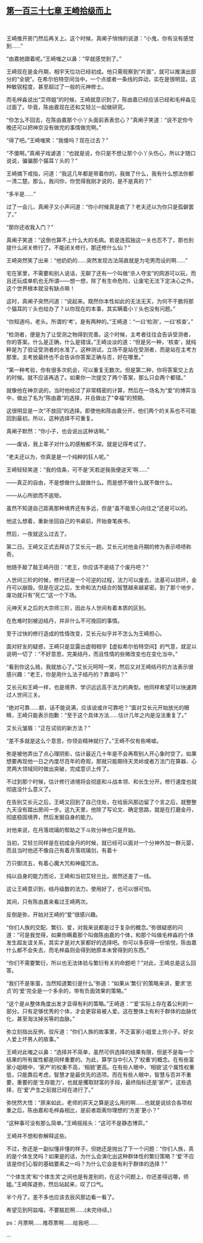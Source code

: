 ## [第一百三十七章 王崎拾级而上](https://www.xxbiquge.com/11_11207/9047587.html)
﻿

  王崎推开房门然后再关上。这个时候，真阐子悄悄的说道：“小鬼，你有没有感觉到……”

  “由嘉她跟着呢。”王崎嗤之以鼻：“早就感觉到了。”

  王崎现在是金丹期，相宇天位功已经初成。他只需观察到“片面”，就可以推演出部分的“全貌”。在希尔伯特空间当中，一个点或者一条线的异动，实在是很明显。这种敏锐程度，甚至超过了一般的元神修士。

  而毛梓淼说出“艾师姐”的时候，王崎就意识到了，陈由嘉已经应该已经和毛梓淼见过面了。毕竟，陈由嘉现在还和艾轻兰一起做研究。

  “你怎么不回去，在陈由嘉那个小丫头面前表表忠心？”真阐子笑道：“说不定你今晚还可以把神京没有做完的事情做完啊。”

  “得了吧。”王崎嗤笑：“我傻吗？现在过去？”

  “不傻啊。”真阐子戏谑道：“也就是说，你只是不想让那个小丫头伤心，所以才随口说说，骗骗那个猫耳丫头的？”

  王崎摘下戒指，问道：“我这几年都是带着你的，我做了什么，我有什么想法你都一清二楚。那么，我问你，你觉得我刚才说的，是不是真的？”

  “多半是……”

  过了一会儿，真阐子又小声问道：“你小时候真是疯了？老夫还以为你只是孤僻罢了。”

  “那你还收我入门？”

  真阐子笑道：“这倒也算不上什么大的毛病。若是连孤独这一关也忍不了，那也别提什么闭关修行了。不能闭关修行，那还修什么仙？”

  王崎突然笑了出来：“他奶奶的……突然发现古法简直就是为宅男而设的啊……”

  宅在家里，不需要和别人说话，无聊了还有一个叫做“杀人夺宝”的网游可以玩，而且还玩成单机也无所谓——想一想，除了有生命危险，让废宅无法下定决心之外，这个世界根本就没有缺点嘛！

  这时，真阐子突然问道：“说起来。既然你本性如此的无法无天，为何不干脆将那个猫耳的丫头也给办了？以你现在的本事，其实瞒着小丫头也没有问题。”

  “你知道吗，老头。所谓的‘考’。是有两种的。”王崎道：“一曰‘检测’，一曰‘核查’。”

  “检测者，便是为了让受测之物得到完善。这个时候，主考者往往会告诉受测者，你的答案。什么是正确，什么是错误。”王崎淡淡的道：“但是另一种，‘核查’，就纯粹是为了验证受测者的水准了。这种测试，立场不是站在受测者，而是站在主考方那里。主考放最终也不会告诉你答案正确与否，好在哪里。”

  “第一种考验，你有很多次机会，可以重复无数次。但是第二种，你将答案交上去的时候。就不应该再选了。如果你一次提交了两个答案，那么只会两个都错。”

  就像他在神京说的，当时他经过了非常精密的计算，然后在一场名为“爱”的博弈当中，做出了名为“陈由嘉”的选择，并且做出了“幸福”的预期。

  这很明显是一次“不放回”的选择。即使他和陈由嘉分开，他们两个的关系也不可能回到最初。所以，这种选择不可重复。

  真阐子默然：“你小子，也会说出这种话啊。”

  ——废话，我上辈子对什么的感触都不深。就是记得考试了。

  “老夫还以为，你真是是一个纯粹的狂人呢。”

  王崎轻轻笑道：“我的信条，可不是‘天若逆我我便逆天’啊……”

  ——真正的自由，不是想做什么就做什么。而是想不做什么就不做什么。

  ——从心所欲而不逾矩。

  虽然不知道自己距离那种境界还有多远，但是“虽不能至心向往之”还是可以的。

  他这么想着，重新坐回自己的书桌前，开始奋笔疾书，

  然后，一夜就这么过去了。

  第二日。王崎又正式去拜访了艾长元一趟。艾长元对他金丹期的修为表示啧啧称奇。

  他随手敲了敲王崎丹田：“老王，你应该不是结了个废丹吧？”

  人世间三阶的时候，修行还是一个可逆的过程，法力可以废去，法基可以损坏，金丹可以崩毁。但是在这之后，生命和法力结合的智慧越来越紧密。到了那个地步，废功就只有“死亡”这一个下场。

  元神天关之后的大宗师三阶，因此与人世间有着本质的区别。

  在危难时刻被迫结丹，并非什么不可挽回的事情。

  至于过快的修行造成的性情改变，艾长元似乎并不怎么为王崎担心。

  面对好友的疑惑，王崎只是显露出虚相相宇【虚拟希尔伯特空间】的气意，就足以说明一切了：“不好意思，完美结丹，而且性情的些微改变也在变化当中。”

  “看到你这么贱，我就放心了。”艾长元呵呵一笑，然后又对王崎结丹的方法表示很感兴趣：“老王，你是用什么法子结丹的？靠谱吗？”

  艾长元和王崎一样，也是境界、学识远远高于法力的典型。他同样希望可以快速跨过人世间三关。

  “绝对可靠……额，话不能说满，应该说或许可靠吧？”面对艾长元开始放光的眼睛，王崎只能表示抱歉：“至于这个具体方法……估计几年之内是没法重复了。”

  艾长元皱眉：“正在试验的新方法？”

  “差不多就是这么个意思，你领会精神就行了。”王崎不仅有些唏嘘。

  弥是被他弄出了点心理阴影，估计最近几十年是不会再帮别人开心象时空了。如果想要再现他一日之内度尽百年的奇观，那就只能期待天灵岭或者万法门在算器、心灵两大领域同时做出突破，完成意识上传了。

  不过到那个时候，估计修行进境将会彻底和斗战本领、和长生分开。修行速度也就彻底没什么意义了。

  在告别艾长元之后，王崎又回到了自己住处，在给辰风那边留了个言之后，就整整九天没有踏出房间一步。这九天里，他除了写论文、确定思路，就是在打磨金丹，彻底稳固境界，然后发掘自身的能力。

  对他来说，在月落琉璃的帮助之下斗败分神也只是开始。

  当初，艾轻兰同样是在初成金丹的时候，就已经可以面对一个分神外加一群元婴，而且当时他还不像自己有着月落琉璃剑，有着十

  万只御流五，有着心魔大咒和神瘟咒法。

  纯以自身的能力而论，王崎和当初艾轻兰比，居然还差了一线。

  这让王崎意识到，结丹级数的法力，使用好了，也可以很可怕。

  其间，只有陈由嘉来看过王崎两次。

  反倒是弥，开始对王崎的“爱”很感兴趣。

  “你们人族的交配、繁衍、爱，对我来说都是过于复杂的概念。”弥很疑惑的问道：“可是我觉得，如果你瞒着那个叫做陈由嘉的个体，和那个叫做毛梓淼的个体发生超友谊关系，其实才是对大家都好的选择吧。你可以多获得一份愉悦，陈由嘉什么都不会失去，而毛梓淼则会得到她原本未曾得到的东西。”

  “你们不需要繁衍，所以也无法体验与繁衍有关的命题吧？”对此，王崎总是这么回答。

  “我们不是笨蛋，当然知道繁衍是什么”弥道：“如果从‘繁衍’的策略来讲，要求‘忠贞’的‘爱’完全是一个多余的，带有负面效果的策略。”

  “这个是从整体角度出发才显得有利的策略。”王崎道：“‘爱’实际上存在着公利的一部分。只有足够优秀的个体，才会更容易被人爱。这在整体上有利于群体的血脉优化，甚至淘汰掉劣等的血脉。”

  弥立刻指出反例，驳斥道：“你们人族的故事里，不乏富家小姐爱上穷小子。好女人爱上坏男人的故事。”

  王崎对此嗤之以鼻：“选择并不简单，虽然可供选择的结果有限，但是不是每一个结果的所有属性都是同样重要的。为此，算学当中引入了‘权重’的概念。在有些富家小姐眼中，‘家产’的权重不高，‘相貌’更高。在有些人眼中，‘相貌’这个属性权重低，只能靠后考虑，智慧才是最优先的选项。而在有些人眼中，智慧与否并不重要，重要的是‘生存能力’，也就是攫取财富的手段，最终指标还是‘家产’。这些选择，在‘爱’产生之前就已经在进行了。”

  弥恍然大悟：“原来如此，老师的弈天之算是这么用的啊……也就是说综合各项权重之后，陈由嘉和毛梓淼相比，是前者距离你理想的‘方差’更小？”

  “这种事可没有那么简单。”王崎摇摇头：“这可不是静态博弈。”

  王崎并不想和弥解释这些。

  不过，弥还是一副似懂非懂的样子。但她还是抛出了下一个问题：“你们人族，真的是个体生灵吗？如果是的话，为什么会演化出这种群体性的繁衍策略？‘爱’不应该是你们心智的基础要素之一吗？为什么它会是有利于群体的选择？”

  “‘个体生灵’和‘个体生灵’之间也是有差别的，在这个问题上，你还差得远哪，师姐。”王崎挥退弥，然后站起来，叹了口气。

  半个月了。差不多也应该去辰风那边看一看了。

  希望见到阿兹喵，不要尴尬啊……(未完待续。)

  ps：月票啊……推荐票啊……给我吧……

  ...
